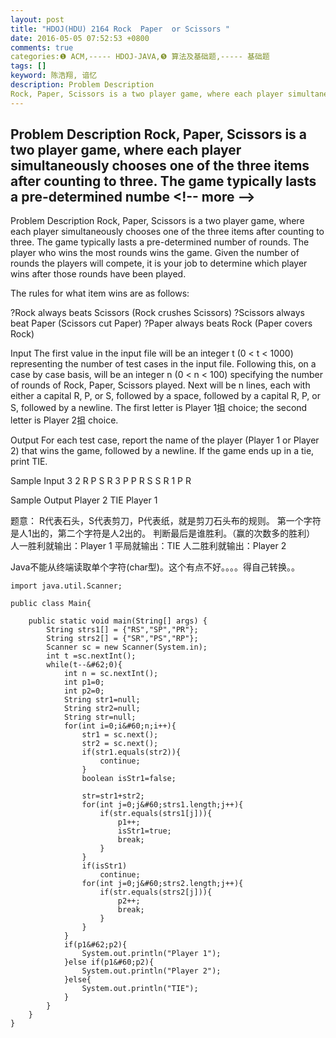 ```yaml
---
layout: post
title: "HDOJ(HDU) 2164 Rock  Paper  or Scissors "
date: 2016-05-05 07:52:53 +0800
comments: true
categories:❶ ACM,----- HDOJ-JAVA,❺ 算法及基础题,----- 基础题
tags: []
keyword: 陈浩翔, 谙忆
description: Problem Description 
Rock, Paper, Scissors is a two player game, where each player simultaneously chooses one of the three items after counting to three. The game typically lasts a pre-determined numbe 
---
```



Problem Description 
Rock, Paper, Scissors is a two player game, where each player simultaneously chooses one of the three items after counting to three. The game typically lasts a pre-determined numbe
&#60;!-- more --&#62;
----------

Problem Description
Rock, Paper, Scissors is a two player game, where each player simultaneously chooses one of the three items after counting to three. The game typically lasts a pre-determined number of rounds. The player who wins the most rounds wins the game. Given the number of rounds the players will compete, it is your job to determine which player wins after those rounds have been played. 

The rules for what item wins are as follows:

?Rock always beats Scissors (Rock crushes Scissors)
?Scissors always beat Paper (Scissors cut Paper)
?Paper always beats Rock (Paper covers Rock) 

 

Input
The first value in the input file will be an integer t (0 &#60; t &#60; 1000) representing the number of test cases in the input file. Following this, on a case by case basis, will be an integer n (0 &#60; n &#60; 100) specifying the number of rounds of Rock, Paper, Scissors played. Next will be n lines, each with either a capital R, P, or S, followed by a space, followed by a capital R, P, or S, followed by a newline. The first letter is Player 1抯 choice; the second letter is Player 2抯 choice.


 

Output
For each test case, report the name of the player (Player 1 or Player 2) that wins the game, followed by a newline. If the game ends up in a tie, print TIE.
 

Sample Input
3
2
R P
S R
3
P P
R S
S R
1
P R
 

Sample Output
Player 2
TIE
Player 1


题意：
R代表石头，S代表剪刀，P代表纸，就是剪刀石头布的规则。
第一个字符是人1出的，第二个字符是人2出的。
判断最后是谁胜利。（赢的次数多的胜利）
人一胜利就输出：Player 1
平局就输出：TIE
人二胜利就输出：Player 2


Java不能从终端读取单个字符(char型)。这个有点不好。。。。得自己转换。。

```
import java.util.Scanner;

public class Main{

	public static void main(String[] args) {
		String strs1[] = {"RS","SP","PR"};
		String strs2[] = {"SR","PS","RP"};
		Scanner sc = new Scanner(System.in);
		int t =sc.nextInt();
		while(t--&#62;0){
			int n = sc.nextInt();
			int p1=0;
			int p2=0;
			String str1=null;
			String str2=null;
			String str=null;
			for(int i=0;i&#60;n;i++){
				str1 = sc.next();
				str2 = sc.next();
				if(str1.equals(str2)){
					continue;
				}
				boolean isStr1=false;
				
				str=str1+str2;
				for(int j=0;j&#60;strs1.length;j++){
					if(str.equals(strs1[j])){
						p1++;
						isStr1=true;
						break;
					}
				}
				if(isStr1)
					continue;
				for(int j=0;j&#60;strs2.length;j++){
					if(str.equals(strs2[j])){
						p2++;
						break;
					}
				}
			}
			if(p1&#62;p2){
				System.out.println("Player 1");
			}else if(p1&#60;p2){
				System.out.println("Player 2");
			}else{
				System.out.println("TIE");
			}
		}
	}
}

```